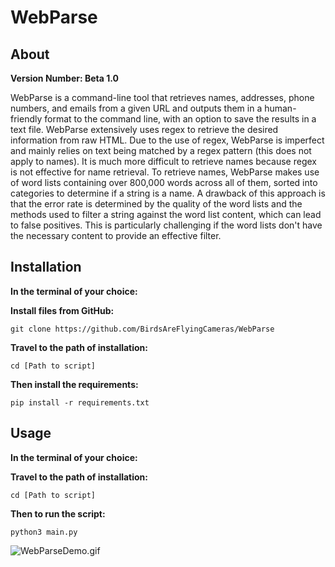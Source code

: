 # WebParse

## About

**Version Number: Beta 1.0**

WebParse is a command-line tool that retrieves names, addresses, phone numbers, and emails from a given URL and outputs
them in a human-friendly format to the command line, with an option to save the results in a text file.
WebParse extensively uses regex to retrieve the desired information from raw HTML. Due to the use of regex,
WebParse is imperfect and mainly relies on text being matched by a regex pattern (this does not apply to names).
It is much more difficult to retrieve names because regex is not effective for name retrieval. To retrieve names,
WebParse makes use of word lists containing over 800,000 words across all of them, sorted into categories to determine
if a string is a name. A drawback of this approach is that the error rate is determined by the quality of the word lists
and the methods used to filter a string against the word list content, which can lead to false positives.
This is particularly challenging if the word lists don't have the necessary content to provide an effective filter.



## Installation

**In the terminal of your choice:**

**Install files from GitHub:**

    git clone https://github.com/BirdsAreFlyingCameras/WebParse

**Travel to the path of installation:**

    cd [Path to script]

**Then install the requirements:**

    pip install -r requirements.txt


## Usage

**In the terminal of your choice:**

**Travel to the path of installation:**

    cd [Path to script]

**Then to run the script:**

    python3 main.py

![WebParseDemo.gif](images%2FWebParseDemo.gif)